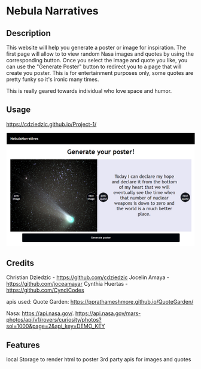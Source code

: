 # Nebula Narratives

## Description

This website will help you generate a poster or image for inspiration. The first page will allow to to view random Nasa images and quotes by using the corresponding button. Once you select the image and quote you like, you can use the "Generate Poster" button to redirect you to a page that will create you poster. This is for entertainment purposes only, some quotes are pretty funky so it's ironic many times. 

This is really geared towards individual who love space and humor. 


## Usage

https://cdziedzic.github.io/Project-1/

![Alt text](./assets/image.png)

## Credits

Christian Dziedzic - https://github.com/cdziedzic 
Jocelin Amaya - https://github.com/joceamayar
Cynthia Huertas - https://github.com/CyndiCodes

apis used:
Quote Garden: https://pprathameshmore.github.io/QuoteGarden/

Nasa: https://api.nasa.gov/.  https://api.nasa.gov/mars-photos/api/v1/rovers/curiosity/photos?sol=1000&page=2&api_key=DEMO_KEY


## Features

local Storage to render html to poster
3rd party apis for images and quotes
